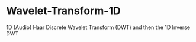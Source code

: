 # Wavelet-Transform-1D
1D (Audio) Haar Discrete Wavelet Transform (DWT) and then the 1D Inverse DWT

